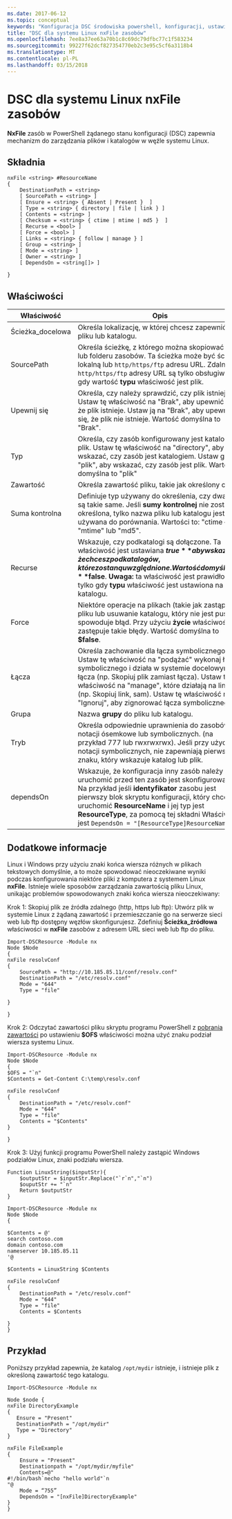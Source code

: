 ```yaml
---
ms.date: 2017-06-12
ms.topic: conceptual
keywords: "Konfiguracja DSC środowiska powershell, konfiguracji, ustawienia"
title: "DSC dla systemu Linux nxFile zasobów"
ms.openlocfilehash: 7ee8a37ee63a70b1c8c69dc79dfbc77c1f583234
ms.sourcegitcommit: 99227f62dcf827354770eb2c3e95c5cf6a3118b4
ms.translationtype: MT
ms.contentlocale: pl-PL
ms.lasthandoff: 03/15/2018
---
```

# <a name="dsc-for-linux-nxfile-resource"></a>DSC dla systemu Linux nxFile zasobów

**NxFile** zasób w PowerShell żądanego stanu konfiguracji (DSC) zapewnia mechanizm do zarządzania plików i katalogów w węźle systemu Linux.

## <a name="syntax"></a>Składnia

```
nxFile <string> #ResourceName
{
    DestinationPath = <string>
    [ SourcePath = <string> ]
    [ Ensure = <string> { Absent | Present }  ]
    [ Type = <string> { directory | file | link } ]
    [ Contents = <string> ]
    [ Checksum = <string> { ctime | mtime | md5 }  ]
    [ Recurse = <bool> ]
    [ Force = <bool> ]
    [ Links = <string> { follow | manage } ]
    [ Group = <string> ]
    [ Mode = <string> ]
    [ Owner = <string> ]
    [ DependsOn = <string[]> ]

}
```

## <a name="properties"></a>Właściwości

|  Właściwość |  Opis | 
|---|---|
| Ścieżka_docelowa| Określa lokalizację, w której chcesz zapewnić stan pliku lub katalogu.| 
| SourcePath| Określa ścieżkę, z którego można skopiować pliku lub folderu zasobów. Ta ścieżka może być ścieżką lokalną lub `http/https/ftp` adresu URL. Zdalne `http/https/ftp` adresy URL są tylko obsługiwane, gdy wartość **typu** właściwość jest plik.| 
| Upewnij się| Określa, czy należy sprawdzić, czy plik istnieje. Ustaw tę właściwość na "Brak", aby upewnić się, że plik istnieje. Ustaw ją na "Brak", aby upewnić się, że plik nie istnieje. Wartość domyślna to "Brak".| 
| Typ| Określa, czy zasób konfigurowany jest katalog lub plik. Ustaw tę właściwość na "directory", aby wskazać, czy zasób jest katalogiem. Ustaw go na "plik", aby wskazać, czy zasób jest plik. Wartość domyślna to "plik"| 
| Zawartość| Określa zawartość pliku, takie jak określony ciąg.| 
| Suma kontrolna| Definiuje typ używany do określenia, czy dwa pliki są takie same. Jeśli **sumy kontrolnej** nie zostanie określona, tylko nazwa pliku lub katalogu jest używana do porównania. Wartości to: "ctime —", "mtime" lub "md5".| 
| Recurse| Wskazuje, czy podkatalogi są dołączone. Ta właściwość jest ustawiana **$true** aby wskazać, że chcesz podkatalogów, które zostaną uwzględnione. Wartość domyślna to **$false**. **Uwaga:** ta właściwość jest prawidłowa tylko gdy **typu** właściwość jest ustawiona na katalogu.| 
| Force| Niektóre operacje na plikach (takie jak zastąpienie pliku lub usuwanie katalogu, który nie jest pusty) spowoduje błąd. Przy użyciu **życie** właściwość zastępuje takie błędy. Wartość domyślna to **$false**.| 
| Łącza| Określa zachowanie dla łącza symbolicznego. Ustaw tę właściwość na "podążać" wykonaj łącza symbolicznego i działa w systemie docelowym łącza (np. Skopiuj plik zamiast łącza). Ustaw tę właściwość na "manage", które działają na link (np. Skopiuj link, sam). Ustaw tę właściwość na "Ignoruj", aby zignorować łącza symbolicznego.| 
| Grupa| Nazwa **grupy** do pliku lub katalogu.| 
| Tryb| Określa odpowiednie uprawnienia do zasobów, w notacji ósemkowe lub symbolicznych. (na przykład 777 lub rwxrwxrwx). Jeśli przy użyciu notacji symbolicznych, nie zapewniają pierwszego znaku, który wskazuje katalog lub plik.| 
| dependsOn | Wskazuje, że konfiguracja inny zasób należy uruchomić przed ten zasób jest skonfigurowany. Na przykład jeśli **identyfikator** zasobu jest pierwszy blok skryptu konfiguracji, który chcesz uruchomić **ResourceName** i jej typ jest **ResourceType**, za pomocą tej składni Właściwość jest `DependsOn = "[ResourceType]ResourceName"`.| 

## <a name="additional-information"></a>Dodatkowe informacje


Linux i Windows przy użyciu znaki końca wiersza różnych w plikach tekstowych domyślnie, a to może spowodować nieoczekiwane wyniki podczas konfigurowania niektóre pliki z komputera z systemem Linux __nxFile__. Istnieje wiele sposobów zarządzania zawartością pliku Linux, unikając problemów spowodowanych znaki końca wiersza nieoczekiwany:

Krok 1: Skopiuj plik ze źródła zdalnego (http, https lub ftp): Utwórz plik w systemie Linux z żądaną zawartość i przemieszczanie go na serwerze sieci web lub ftp dostępny węzłów skonfigurujesz. Zdefiniuj __Ścieżka_źródłowa__ właściwości w __nxFile__ zasobów z adresem URL sieci web lub ftp do pliku.

```
Import-DSCResource -Module nx
Node $Node
{
nxFile resolvConf
{
    SourcePath = "http://10.185.85.11/conf/resolv.conf"
    DestinationPath = "/etc/resolv.conf"
    Mode = "644"        
    Type = "file"
    
}
        
}
```


Krok 2: Odczytać zawartości pliku skryptu programu PowerShell z [pobrania zawartości](https://technet.microsoft.com/library/hh849787.aspx) po ustawieniu __$OFS__ właściwości można użyć znaku podział wiersza systemu Linux.


```
Import-DSCResource -Module nx
Node $Node
{
$OFS = "`n"
$Contents = Get-Content C:\temp\resolv.conf

nxFile resolvConf
{
    DestinationPath = "/etc/resolv.conf"
    Mode = "644"        
    Type = "file"
    Contents = "$Contents"
}

}
```


Krok 3: Użyj funkcji programu PowerShell należy zastąpić Windows podziałów Linux, znaki podziału wiersza.

```
Function LinuxString($inputStr){
    $outputStr = $inputStr.Replace("`r`n","`n")
    $ouputStr += "`n"
    Return $outputStr
}

Import-DSCResource -Module nx
Node $Node
{

$Contents = @'
search contoso.com
domain contoso.com
nameserver 10.185.85.11
'@

$Contents = LinuxString $Contents

nxFile resolvConf
{
    DestinationPath = "/etc/resolv.conf"
    Mode = "644"        
    Type = "file"
    Contents = $Contents
    
}
}
```

## <a name="example"></a>Przykład

Poniższy przykład zapewnia, że katalog `/opt/mydir` istnieje, i istnieje plik z określoną zawartość tego katalogu.

```
Import-DSCResource -Module nx 

Node $node {
nxFile DirectoryExample
{
   Ensure = "Present"
   DestinationPath = "/opt/mydir"
   Type = "Directory"
}

nxFile FileExample
{
    Ensure = "Present"
    Destinationpath = "/opt/mydir/myfile"
    Contents=@"
#!/bin/bash`necho "hello world"`n
"@ 
    Mode = “755”
    DependsOn = "[nxFile]DirectoryExample"
} 
}
```

